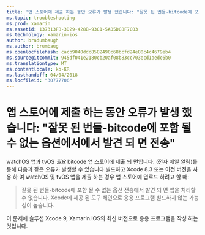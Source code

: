 ```yaml
---
title: '앱 스토어에 제출 하는 동안 오류가 발생 했습니다: "잘못 된 번들-bitcode에 포함 될 수 없는 옵션에서에서 발견 되 면 전송"'
ms.topic: troubleshooting
ms.prod: xamarin
ms.assetid: 137313FB-3D29-428B-93C1-5A05DC8F7C03
ms.technology: xamarin-ios
author: bradumbaugh
ms.author: brumbaug
ms.openlocfilehash: cacb9040ddc8582490c68bcfd24e80c4c4679eb4
ms.sourcegitcommit: 945df041e2180cb20af08b83cc703ecd1aedc6b0
ms.translationtype: MT
ms.contentlocale: ko-KR
ms.lasthandoff: 04/04/2018
ms.locfileid: "30777706"
---
```

# <a name="error-when-submitting-to-app-store-invalid-bundle---options-not-allowed-to-be-embedded-in-bitcode-are-detected-in-the-submission"></a>앱 스토어에 제출 하는 동안 오류가 발생 했습니다: "잘못 된 번들-bitcode에 포함 될 수 없는 옵션에서에서 발견 되 면 전송"

watchOS 앱과 tvOS _필요_ bitcode 앱 스토어에 제출 되 면입니다. (전자 메일 알림)를 통해 다음과 같은 오류가 발생할 수 있습니다 빌드하고 Xcode 8.3 또는 이전 버전을 사용 하 여 watchOS 및 tvOS 앱을 제출 하는 경우 앱 스토어에 업로드 하려고 할 때:

>잘못 된 번들-bitcode에 포함 될 수 없는 옵션 전송에서 발견 되 면 앱을 처리할 수 없습니다. Xcode에 제공 된 도구 체인으로 응용 프로그램 빌드하지 않는 가능성이 높습니다.

이 문제에 솔루션 Xcode 9, Xamarin.iOS의 최신 버전으로 응용 프로그램을 작성 하는 것입니다.
